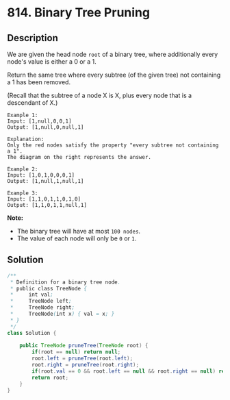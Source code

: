 # 814. Binary Tree Pruning

## Description

We are given the head node `root` of a binary tree, where additionally every node's value is either a 0 or a 1.

Return the same tree where every subtree (of the given tree) not containing a 1 has been removed.

(Recall that the subtree of a node X is X, plus every node that is a descendant of X.)

```
Example 1:
Input: [1,null,0,0,1]
Output: [1,null,0,null,1]
 
Explanation: 
Only the red nodes satisfy the property "every subtree not containing a 1".
The diagram on the right represents the answer.
```

```
Example 2:
Input: [1,0,1,0,0,0,1]
Output: [1,null,1,null,1]
```

```
Example 3:
Input: [1,1,0,1,1,0,1,0]
Output: [1,1,0,1,1,null,1]
```

**Note:**

- The binary tree will have at most `100 nodes`.
- The value of each node will only be `0` or `1`.



## Solution

```java
/**
 * Definition for a binary tree node.
 * public class TreeNode {
 *     int val;
 *     TreeNode left;
 *     TreeNode right;
 *     TreeNode(int x) { val = x; }
 * }
 */
class Solution {
    
    public TreeNode pruneTree(TreeNode root) {
        if(root == null) return null;
        root.left = pruneTree(root.left);
        root.right = pruneTree(root.right);
        if(root.val == 0 && root.left == null && root.right == null) return null;
        return root;
    }
}
```

